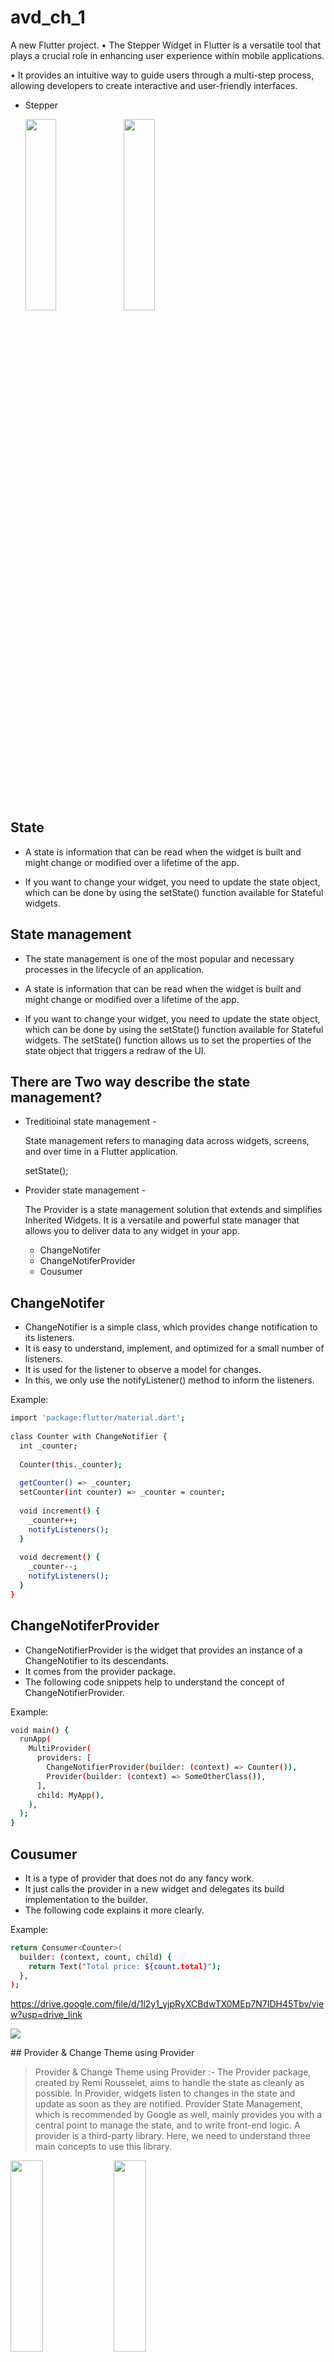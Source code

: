 # avd_ch_1

A new Flutter project.
• The Stepper Widget in Flutter is a versatile tool that plays a crucial role in enhancing user experience within mobile applications.

• It provides an intuitive way to guide users through a multi-step process, allowing developers to create interactive and user-friendly interfaces.
- Stepper
  <p>
      <img src="https://github.com/Krupaparmar30/AdvanceFlutterCh-1/assets/149374671/684095c4-df4e-4cc0-a71c-46140d99fc7e"height=28% width=32%>
      <img src="https://github.com/Krupaparmar30/AdvanceFlutterCh-1/assets/149374671/f7244c9b-0f67-4488-ae16-9213c68bb4cd"height=28% width=32%>
  </p>

## State
- A state is information that can be read when the widget is built and might change or modified over a lifetime of the app.

- If you want to change your widget, you need to update the state object, which can be done by using the setState() function available for Stateful widgets.

## State management

- The state management is one of the most popular and necessary processes in the lifecycle of an application. 

- A state is information that can be read when the widget is built and might change or modified over a lifetime of the app. 

- If you want to change your widget, you need to update the state object, which can be done by using the setState() function available for Stateful widgets. The setState() function allows us to set the properties of the state object that triggers a redraw of the UI.

## There are Two way describe the state management?

- Treditioinal state management - 
    
    State management refers to managing data across widgets, screens, and over time in a Flutter application.

    setState();

- Provider state management -


    The Provider is a state management solution that extends and simplifies Inherited Widgets. It is a versatile and powerful state manager that allows you to deliver data to any widget in your app.

     - ChangeNotifer
     - ChangeNotiferProvider
     - Cousumer

## ChangeNotifer

- ChangeNotifier is a simple class, which provides change notification to its listeners.
- It is easy to understand, implement, and optimized for a small number of listeners.
- It is used for the listener to observe a model for changes. 
- In this, we only use the notifyListener() method to inform the listeners.

Example:
```bash
import 'package:flutter/material.dart';  
  
class Counter with ChangeNotifier {  
  int _counter;  
  
  Counter(this._counter);  
  
  getCounter() => _counter;  
  setCounter(int counter) => _counter = counter;  
  
  void increment() {  
    _counter++;  
    notifyListeners();  
  }  
  
  void decrement() {  
    _counter--;  
    notifyListeners();  
  }  
}  
```
## ChangeNotiferProvider

- ChangeNotifierProvider is the widget that provides an instance of a ChangeNotifier to its descendants. 
- It comes from the provider package.
- The following code snippets help to understand the concept of ChangeNotifierProvider.

Example:
```bash
void main() {  
  runApp(  
    MultiProvider(  
      providers: [  
        ChangeNotifierProvider(builder: (context) => Counter()),  
        Provider(builder: (context) => SomeOtherClass()),  
      ],  
      child: MyApp(),  
    ),  
  );  
}  
```
## Cousumer

- It is a type of provider that does not do any fancy work.
-  It just calls the provider in a new widget and delegates its build implementation to the builder.
- The following code explains it more clearly.

Example:
```bash
return Consumer<Counter>(  
  builder: (context, count, child) {  
    return Text("Total price: ${count.total}");  
  },  
);  
```
https://drive.google.com/file/d/1l2y1_yjpRyXCBdwTX0MEp7N7IDH45Tbv/view?usp=drive_link
<p>
  <img src="https://github.com/user-attachments/assets/bdf7e898-0c30-4b25-9b70-809488578fab">

</p>
##  Provider & Change Theme using Provider


> Provider & Change Theme using Provider :-
The Provider package, created by Remi Rousselet, aims to handle the state as cleanly as possible.
In Provider, widgets listen to changes in the state and update as soon as they are notified.
Provider State Management, which is recommended by Google as well, mainly provides you with a central point to manage the state, and to write front-end logic.
A provider is a third-party library. Here, we need to understand three main concepts to use this library.

<p>
      <img src="https://github.com/Krupaparmar30/AdvanceFlutterCh-1/assets/149374671/8d2cdb30-dac4-4101-a9dc-16783d11a25e"height=28% width=32%>
      <img src="https://github.com/Krupaparmar30/AdvanceFlutterCh-1/assets/149374671/7b8f6ff6-e067-47c3-af35-c3b9e3f6e364"height=28% width=32%>

  </p>


https://github.com/Krupaparmar30/AdvanceFlutterCh-1/assets/149374671/018c5865-ad0a-48ff-b191-fcafbc4a38bb
## Shared Preference
* SharedPreferences provides a persistent storage location for small data.
This data remains intact across app restarts, making it perfect for scenarios where you need to save user choices or maintain the state of an app.
```bash
final SharedPreferences prefs = await SharedPreferences.getInstance();

// Save an integer value to 'counter' key.
await prefs.setInt('counter', 15);
// Save an double value to 'decimal' key.
await prefs.setDouble('decimal', 1.5);
// Save an boolean value to 'repeat' key.
await prefs.setBool('repeat', true);
// Save an String value to 'action' key.
await prefs.setString('action', 'Start');
// Save an list of strings to 'items' key.
await prefs.setStringList('items', <String>['Movie', 'Sport', 'Games']); 

```
## Quotes Data Solving with Provider

  <p>
      <img src="https://github.com/Krupaparmar30/AdvanceFlutterCh-1/assets/149374671/0feb16c1-127f-4ec4-aef7-df9e359434c1"height=28% width=32%>
      <img src="https://github.com/Krupaparmar30/AdvanceFlutterCh-1/assets/149374671/10c51b9e-0442-4029-9d48-c5a28f1d71ab"height=28% width=32%>
     <img src="https://github.com/Krupaparmar30/AdvanceFlutterCh-1/assets/149374671/bd1a0ef8-9098-41df-9881-5275175a4b3c"height=28% width=32%>
      <img src="https://github.com/Krupaparmar30/AdvanceFlutterCh-1/assets/149374671/1622cb37-9f47-4d5d-a60c-5982f3431926"height=28% width=32%>
  </p>

https://github.com/Krupaparmar30/AdvanceFlutterCh-1/assets/149374671/cf1a54ca-fba8-4583-b7da-cc48e5808d2b

## One Time Intro Screen in Flutter 

<p>
    <img src="https://github.com/user-attachments/assets/9a261e2c-dd55-4cbb-a257-53f4e5f06743"height=28% width=32%>
    <img src="https://github.com/user-attachments/assets/b6698e73-d943-46d8-8b4e-05be8dc243f0"height=28% width=32%>
    <img src="https://github.com/user-attachments/assets/5f46c628-50fb-4bbc-9220-6f07d06eb7f0"height=28% width=32%>
    <img src="https://github.com/user-attachments/assets/d8b1145b-58f0-42da-8a69-31a0e878a326"height=28% width=32%>

  </p>

https://github.com/user-attachments/assets/5868c34c-b0ef-49b9-89c6-a94c4f0e5462

## conect us 
## Url_launchar Package

* You should learn about the url_launcher package to add more functionality to your Flutter app. With this package, you can launch URLs, open email apps, dial phone numbers, and more from within your app.
* 

<p>
      <img src="https://github.com/user-attachments/assets/70db314d-4300-4217-9cf8-80dbaad56894"height=28% width=32%>

</p>




## 1.7 Photo Gallery With Biometric Authentication

**Local Authentication Package**

* The local_auth package, provided by the Flutter team, enables you to integrate local authentication methods like fingerprint, Touch ID, Face ID, passcode, PIN, or pattern recognition into your Flutter app. This enhances security by allowing users to authenticate themselves using their device's built-in features instead of relying solely on passwords.
  
  **Stepes**
  
1> Add Dependency
* - Open your project's `pubspec.yaml` file.
- Under the `dependencies` section, add the following line:
    
    **YAML**
  ```bash
  local_auth: ^2.2.0  # Replace with the latest version if available
  ```
  * - Run `flutter pub get` to install the package.
   **iOS Integration**
    - Note that this plugin works with both Touch ID and Face ID. However, to use the latter, you need also to add:

```bash
    <key>NSFaceIDUsageDescription</key>
<string>Why is my app authenticating using face id?</string>
```
* - to your Info.plist file. Failure to do so results in a dialogue that tells the user your app has not been updated to use Face ID.
  ** Android Integration**
    MainActivity.kt:
    ```bash
    import io.flutter.embedding.android.FlutterFragmentActivity
    class MainActivity : FlutterFragmentActivity() {
    // ...
     }
    ```
- Update your project's AndroidManifest.xml file to include the USE_BIOMETRIC permissions:
 ```bash
<manifest xmlns:android="http://schemas.android.com/apk/res/android"
          package="com.example.app">
          
  <uses-permission android:name="android.permission.USE_BIOMETRIC"/>
  
<manifest>
```
    

<p>
      <img src="https://github.com/user-attachments/assets/7e745871-61a6-47d2-9309-4a5038da0cf9"height=28% width=32%>
      <img src="https://github.com/user-attachments/assets/b8abe2f1-e76b-4ecc-89e5-f82e0c81e6d9"height=28% width=32%>
            <img src="https://github.com/user-attachments/assets/6934374a-4ad3-43cb-bbbf-887545d5aee3"height=28% width=32%>
  <img src="https://github.com/user-attachments/assets/fc583aee-d1f2-4050-8cf2-b6dd90b6fa20"height=28% width=32%>
</p>

https://github.com/user-attachments/assets/4236da85-7a8f-4c16-b1fc-5ff67b36b413





